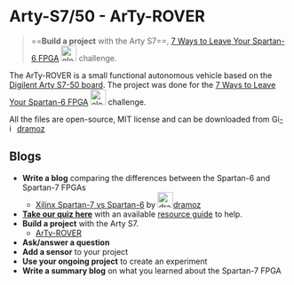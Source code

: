 #  Arty-S7/50 - ArTy-ROVER

> ==**Build a project** with the Arty S7==, [7 Ways to Leave Your Spartan-6 FPGA](https://community.element14.com/technologies/fpga-group/w/documents/27537/7-ways-to-leave-your-spartan-6-fpga) [<img src="https://community.element14.com/e14/cfs/e14core/images/logos/e14_Profile_206px.png" alt="element14 Community" style="height:2em;" />](https://community.element14.com/) challenge.

The ArTy-ROVER is a small functional autonomous vehicle based on the [Digilent Arty S7-50 board](https://digilent.com/reference/programmable-logic/arty-s7/start). The project was done for the [7 Ways to Leave Your Spartan-6 FPGA](https://community.element14.com/technologies/fpga-group/w/documents/27537/7-ways-to-leave-your-spartan-6-fpga) [<img src="https://community.element14.com/e14/cfs/e14core/images/logos/e14_Profile_206px.png" alt="element14 Community" style="height:2em;" />](https://community.element14.com/) challenge.

All the files are open-source, MIT license and can be downloaded from [<img src="https://github.githubassets.com/images/modules/logos_page/GitHub-Logo.png" alt="GitHub Logo" style="height:1em;" />-<img src="https://avatars.githubusercontent.com/u/34524370?v=4" alt="img" style="height:1em;" />dramoz](https://github.com/dramoz/arty-s7)

## Blogs

- **Write a blog** comparing the differences between the Spartan-6 and Spartan-7 FPGAs
  - [Xilinx Spartan-7 vs Spartan-6](https://community.element14.com/technologies/fpga-group/b/blog/posts/xilinx-spartan-7-vs-spartan-6) by [<img src="https://community-storage.element14.com/communityserver-components-imagefileviewer/communityserver/components/avatars/00/00/20/38/08/4UFAT6OI0N11.png-68x68x2.png?_=6wPPQuXpQD4lro2rqBIjnw==" alt="dramoz" style="height:2em;" />dramoz](https://community.element14.com/members/dramoz)
- **[Take our quiz here](https://community.element14.com/technologies/fpga-group/w/documents/27564/7-ways-to-leave-your-spartan-6-quiz?ICID=7waysLeaveSpartan6-aboutchallenge-doc)** with an available [resource guide](https://www.avnet.com/wps/wcm/connect/onesite/151ef5b4-03a6-4063-aadb-3c0567f39d34/migrating-s6-to-7series.pdf?MOD=AJPERES&CVID=nXBmgN3&CVID=nXBmgN3&attachment=false&id=1645663957158) to help.
- **Build a project** with the Arty S7.
  - [ArTy-ROVER](./spartan7_blog_pt1.md)
- **Ask/answer a question**
- **Add a sensor** to your project
- **Use your ongoing project** to create an experiment
- **Write a summary blog** on what you learned about the Spartan-7 FPGA